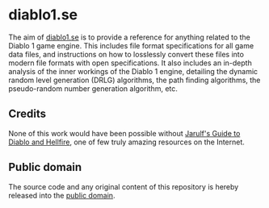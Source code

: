 # diablo1.se

The aim of [diablo1.se](http://diablo1.se/) is to provide a reference for anything related to the Diablo 1 game engine. This includes file format specifications for all game data files, and instructions on how to losslessly convert these files into modern file formats with open specifications. It also includes an in-depth analysis of the inner workings of the Diablo 1 engine, detailing the dynamic random level generation (DRLG) algorithms, the path finding algorithms, the pseudo-random number generation algorithm, etc.

## Credits

None of this work would have been possible without [Jarulf's Guide to Diablo and Hellfire](http://www.lurkerlounge.com/diablo/jarulf/jarulf162.pdf), one of few truly amazing resources on the Internet.

## Public domain

The source code and any original content of this repository is hereby released into the [public domain].

[public domain]: https://creativecommons.org/publicdomain/zero/1.0/
